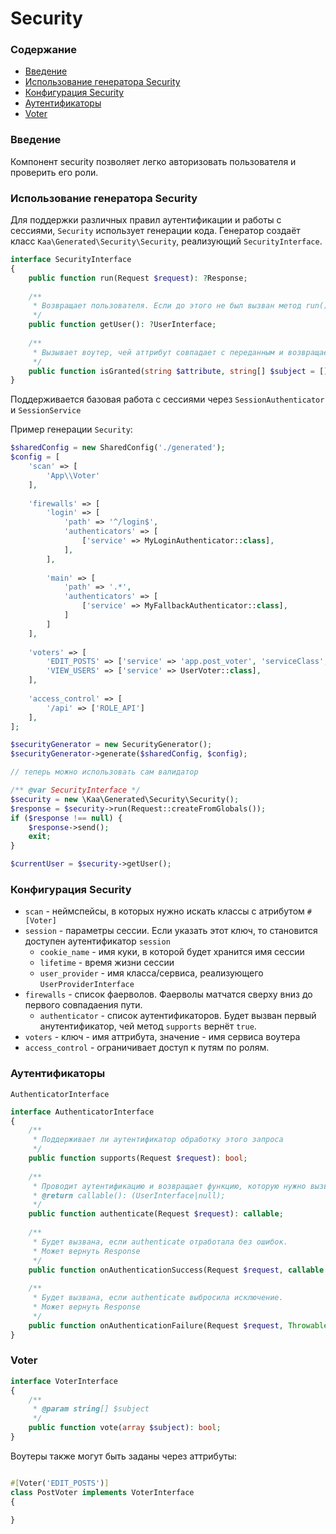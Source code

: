 # Security

### Содержание

* [Введение](#введение)
* [Использование генератора Security](#использование-генератора-security)
* [Конфигурация Security](#конфигурация-security)
* [Аутентификаторы](#аутентификаторы)
* [Voter](#voter)

### Введение

Компонент security позволяет легко авторизовать пользователя и проверить его роли.

### Использование генератора Security

Для поддержки различных правил аутентификации и работы с сессиями, `Security` использует генерации кода.
Генератор создаёт класс `Kaa\Generated\Security\Security`, реализующий `SecurityInterface`.

```php
interface SecurityInterface
{
    public function run(Request $request): ?Response;
    
    /**
     * Возвращает пользователя. Если до этого не был вызван метод run(), то выкинет исключение
     */
    public function getUser(): ?UserInterface;
    
    /**
     * Вызывает воутер, чей аттрибут совпадает с переданным и возвращает true, если доступ разрешён
     */
    public function isGranted(string $attribute, string[] $subject = []): bool;
}
```

Поддерживается базовая работа с сессиями через `SessionAuthenticator` и `SessionService`

Пример генерации `Security`:

```php
$sharedConfig = new SharedConfig('./generated');
$config = [
    'scan' => [
        'App\\Voter'
    ],
    
    'firewalls' => [
        'login' => [
            'path' => '^/login$',
            'authenticators' => [
                ['service' => MyLoginAuthenticator::class],
            ],
        ],
        
        'main' => [
            'path' => '.*',
            'authenticators' => [
                ['service' => MyFallbackAuthenticator::class],
            ]    
        ]
    ],
    
    'voters' => [
        'EDIT_POSTS' => ['service' => 'app.post_voter', 'serviceClass', PostVoter::class],
        'VIEW_USERS' => ['service' => UserVoter::class],
    ],
    
    'access_control' => [
        '/api' => ['ROLE_API']
    ],
];

$securityGenerator = new SecurityGenerator();
$securityGenerator->generate($sharedConfig, $config);

// теперь можно использовать сам валидатор

/** @var SecurityInterface */
$security = new \Kaa\Generated\Security\Security();
$response = $security->run(Request::createFromGlobals());
if ($response !== null) {
    $response->send();
    exit;
}

$currentUser = $security->getUser();
```

### Конфигурация Security

* `scan` - неймспейсы, в которых нужно искать классы с атрибутом `#[Voter]`
* `session` - параметры сессии. Если указать этот ключ, то становится доступен аутентификатор `session`
  * `cookie_name` - имя куки, в которой будет хранится имя сессии
  * `lifetime` - время жизни сессии
  * `user_provider` - имя класса/сервиса, реализующего `UserProviderInterface`
* `firewalls` - список фаерволов. Фаерволы матчатся сверху вниз до первого совпадаения пути.
  * `authenticator` - список аутентификаторов. Будет вызван первый анутентификатор, чей метод `supports` вернёт `true`.
* `voters` - ключ - имя аттрибута, значение - имя сервиса воутера
* `access_control` - ограничивает доступ к путям по ролям.

### Аутентификаторы

`AuthenticatorInterface`
```php
interface AuthenticatorInterface
{
    /**
     * Поддерживает ли аутентификатор обработку этого запроса
     */
    public function supports(Request $request): bool;
    
    /**
     * Проводит аутентификацию и возвращает функцию, которую нужно вызвать, чтобы получить пользователя
     * @return callable(): (UserInterface|null);
     */
    public function authenticate(Request $request): callable;
    
    /**
     * Будет вызвана, если authenticate отработала без ошибок.
     * Может вернуть Response 
     */
    public function onAuthenticationSuccess(Request $request, callable $getUser): ?Response;
    
    /**
     * Будет вызвана, если authenticate выбросила исключение.
     * Может вернуть Response 
     */
    public function onAuthenticationFailure(Request $request, Throwable $throwable): ?Response;
}
```
### Voter

```php
interface VoterInterface
{
    /**
     * @param string[] $subject
     */
    public function vote(array $subject): bool;
}

```

Воутеры также могут быть заданы через аттрибуты:
```php

#[Voter('EDIT_POSTS')]
class PostVoter implements VoterInterface
{

}
```
